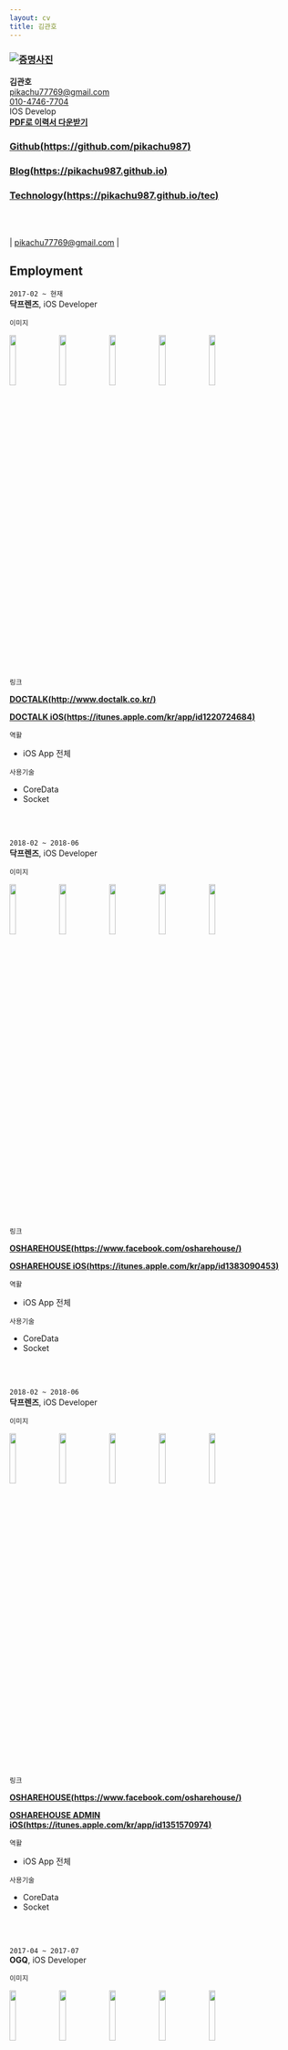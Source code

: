 ```yaml
---
layout: cv
title: 김관호
---
```











### [![증명사진](https://pikachu987.github.io/cv/profile.JPG)](https://pikachu987.github.io/cv/favicon.ico "사진")












__김관호__ <br>
<a href="mailto:pikachu77769@gmail.com" target="_blank">pikachu77769@gmail.com</a> <br>
<a href="tel:010-4746-7704" target="_blank">010-4746-7704</a> <br>
IOS Develop <br>
<a href="https://pikachu987.github.io/cv/GwanhoKim_CV.pdf" target="_blank">__PDF로 이력서 다운받기__</a> <br>


### __[Github(https://github.com/pikachu987)](https://github.com/pikachu987/)__

### __[Blog(https://pikachu987.github.io)](https://pikachu987.github.io/)__

### __[Technology(https://pikachu987.github.io/tec)](https://pikachu987.github.io/tec/)__

<br/><br/>

<div id="webaddress">
|
<a href="mailto:pikachu77769@gmail.com">pikachu77769@gmail.com</a>
|
</div>



















## Employment




`2017-02 ~ 현재`
<br/>
__닥프렌즈__, iOS Developer

`이미지`

<a href="https://pikachu987.github.io/cv/app/company/docfriends/doctalk1.png"><img src="https://pikachu987.github.io/cv/app/company/docfriends/doctalk1.png" width="15%"></a>&nbsp;&nbsp;
<a href="https://pikachu987.github.io/cv/app/company/docfriends/doctalk2.png"><img src="https://pikachu987.github.io/cv/app/company/docfriends/doctalk2.png" width="15%"></a>&nbsp;&nbsp;
<a href="https://pikachu987.github.io/cv/app/company/docfriends/doctalk3.png"><img src="https://pikachu987.github.io/cv/app/company/docfriends/doctalk3.png" width="15%"></a>&nbsp;&nbsp;
<a href="https://pikachu987.github.io/cv/app/company/docfriends/doctalk4.png"><img src="https://pikachu987.github.io/cv/app/company/docfriends/doctalk4.png" width="15%"></a>&nbsp;&nbsp;
<a href="https://pikachu987.github.io/cv/app/company/docfriends/doctalk5.png"><img src="https://pikachu987.github.io/cv/app/company/docfriends/doctalk5.png" width="15%"></a>&nbsp;&nbsp;

`링크`

__[DOCTALK(http://www.doctalk.co.kr/)](http://www.doctalk.co.kr/)__

__[DOCTALK iOS(https://itunes.apple.com/kr/app/id1220724684)](https://itunes.apple.com/kr/app/id1220724684)__

`역활`

* iOS App 전체

`사용기술`

* CoreData
* Socket

<br><br>






`2018-02 ~ 2018-06`
<br/>
__닥프렌즈__, iOS Developer

`이미지`

<a href="https://pikachu987.github.io/cv/app/company/docfriends/oshare1.png"><img src="https://pikachu987.github.io/cv/app/company/docfriends/oshare1.png" width="15%"></a>&nbsp;&nbsp;
<a href="https://pikachu987.github.io/cv/app/company/docfriends/oshare2.png"><img src="https://pikachu987.github.io/cv/app/company/docfriends/oshare2.png" width="15%"></a>&nbsp;&nbsp;
<a href="https://pikachu987.github.io/cv/app/company/docfriends/oshare3.png"><img src="https://pikachu987.github.io/cv/app/company/docfriends/oshare3.png" width="15%"></a>&nbsp;&nbsp;
<a href="https://pikachu987.github.io/cv/app/company/docfriends/oshare4.png"><img src="https://pikachu987.github.io/cv/app/company/docfriends/oshare4.png" width="15%"></a>&nbsp;&nbsp;
<a href="https://pikachu987.github.io/cv/app/company/docfriends/oshare5.png"><img src="https://pikachu987.github.io/cv/app/company/docfriends/oshare5.png" width="15%"></a>&nbsp;&nbsp;

`링크`

__[OSHAREHOUSE(https://www.facebook.com/osharehouse/)](https://www.facebook.com/osharehouse/)__

__[OSHAREHOUSE iOS(https://itunes.apple.com/kr/app/id1383090453)](https://itunes.apple.com/kr/app/id1383090453)__

`역활`

* iOS App 전체

`사용기술`

* CoreData
* Socket

<br><br>











`2018-02 ~ 2018-06`
<br/>
__닥프렌즈__, iOS Developer

`이미지`

<a href="https://pikachu987.github.io/cv/app/company/docfriends/oshareadmin1.png"><img src="https://pikachu987.github.io/cv/app/company/docfriends/oshareadmin1.png" width="15%"></a>&nbsp;&nbsp;
<a href="https://pikachu987.github.io/cv/app/company/docfriends/oshareadmin2.png"><img src="https://pikachu987.github.io/cv/app/company/docfriends/oshareadmin2.png" width="15%"></a>&nbsp;&nbsp;
<a href="https://pikachu987.github.io/cv/app/company/docfriends/oshareadmin3.png"><img src="https://pikachu987.github.io/cv/app/company/docfriends/oshareadmin3.png" width="15%"></a>&nbsp;&nbsp;
<a href="https://pikachu987.github.io/cv/app/company/docfriends/oshareadmin4.png"><img src="https://pikachu987.github.io/cv/app/company/docfriends/oshareadmin4.png" width="15%"></a>&nbsp;&nbsp;
<a href="https://pikachu987.github.io/cv/app/company/docfriends/oshareadmin5.png"><img src="https://pikachu987.github.io/cv/app/company/docfriends/oshareadmin5.png" width="15%"></a>&nbsp;&nbsp;

`링크`

__[OSHAREHOUSE(https://www.facebook.com/osharehouse/)](https://www.facebook.com/osharehouse/)__

__[OSHAREHOUSE ADMIN iOS(https://itunes.apple.com/kr/app/id1351570974)](https://itunes.apple.com/kr/app/id1351570974)__

`역활`

* iOS App 전체

`사용기술`

* CoreData
* Socket

<br><br>








`2017-04 ~ 2017-07`
<br/>
__OGQ__, iOS Developer

`이미지`

<a href="https://pikachu987.github.io/cv/app/company/docfriends/ogq1.jpg"><img src="https://pikachu987.github.io/cv/app/company/docfriends/ogq1.jpg" width="15%"></a>&nbsp;&nbsp;
<a href="https://pikachu987.github.io/cv/app/company/docfriends/ogq2.jpg"><img src="https://pikachu987.github.io/cv/app/company/docfriends/ogq2.jpg" width="15%"></a>&nbsp;&nbsp;
<a href="https://pikachu987.github.io/cv/app/company/docfriends/ogq3.jpg"><img src="https://pikachu987.github.io/cv/app/company/docfriends/ogq3.jpg" width="15%"></a>&nbsp;&nbsp;
<a href="https://pikachu987.github.io/cv/app/company/docfriends/ogq4.jpg"><img src="https://pikachu987.github.io/cv/app/company/docfriends/ogq4.jpg" width="15%"></a>&nbsp;&nbsp;
<a href="https://pikachu987.github.io/cv/app/company/docfriends/ogq5.jpg"><img src="https://pikachu987.github.io/cv/app/company/docfriends/ogq5.jpg" width="15%"></a>&nbsp;&nbsp;

`링크`

__[OGQ(http://www.ogqcorp.com/)](http://www.ogqcorp.com/)__

__[OGQ iOS(https://itunes.apple.com/app/id541860561)](https://itunes.apple.com/app/id541860561)__

`역활`

* iOS App Objective-C 로 되어있던 앱을 Swift3로 변환
* iOS App 햄버거 메뉴로 되어있던 버전4를 하단탭 메뉴 버전5로 리뉴얼

`사용기술`

* Keychain
* GPUImage

<br><br>













`2016-11 ~ 2017-01`
<br/>

iOS Developer(프리랜서)


`이미지`

<a href="https://pikachu987.github.io/cv/app/company/et/1.jpg"><img src="https://pikachu987.github.io/cv/app/company/et/1.jpg" width="15%"></a>&nbsp;&nbsp;
<a href="https://pikachu987.github.io/cv/app/company/et/2.jpg"><img src="https://pikachu987.github.io/cv/app/company/et/2.jpg" width="15%"></a>&nbsp;&nbsp;
<a href="https://pikachu987.github.io/cv/app/company/et/3.jpg"><img src="https://pikachu987.github.io/cv/app/company/et/3.jpg" width="15%"></a>&nbsp;&nbsp;
<a href="https://pikachu987.github.io/cv/app/company/et/4.jpg"><img src="https://pikachu987.github.io/cv/app/company/et/4.jpg" width="15%"></a>&nbsp;&nbsp;
<a href="https://pikachu987.github.io/cv/app/company/et/5.jpg"><img src="https://pikachu987.github.io/cv/app/company/et/5.jpg" width="15%"></a>&nbsp;&nbsp;

`링크`

__[KMS ExpertT(http://www.expertt.cn)](http://www.expertt.cn/)__

__[KMS ExpertT iOS(https://itunes.apple.com/kr/app/id1180869787)](https://itunes.apple.com/kr/app/id1180869787)__

`역활`

* iOS App 전체

`사용기술`

* Realm
* Quickblox-WebRTC
* SQLite
* VOIP
* apns


<br><br>

















`2016-06 ~ 2016-11`
<br/>

__시전소프트__, iOS Developer

`이미지`

<a href="https://pikachu987.github.io/cv/app/company/jundan/1.jpg"><img src="https://pikachu987.github.io/cv/app/company/jundan/1.jpg" width="15%"></a>&nbsp;&nbsp;
<a href="https://pikachu987.github.io/cv/app/company/jundan/2.jpg"><img src="https://pikachu987.github.io/cv/app/company/jundan/2.jpg" width="15%"></a>&nbsp;&nbsp;
<a href="https://pikachu987.github.io/cv/app/company/jundan/3.jpg"><img src="https://pikachu987.github.io/cv/app/company/jundan/3.jpg" width="15%"></a>&nbsp;&nbsp;
<a href="https://pikachu987.github.io/cv/app/company/jundan/4.jpg"><img src="https://pikachu987.github.io/cv/app/company/jundan/4.jpg" width="15%"></a>&nbsp;&nbsp;
<a href="https://pikachu987.github.io/cv/app/company/jundan/5.jpg"><img src="https://pikachu987.github.io/cv/app/company/jundan/5.jpg" width="15%"></a>&nbsp;&nbsp;

`언어`

* swift

`링크`

__[전단지존 (company.flyerszone.co.kr)](http://company.flyerszone.co.kr/)__

__[전단지존 iOS(https://itunes.apple.com/kr/app/id1121488884)](https://itunes.apple.com/kr/app/id1121488884)__


<br/>

`역활`

- iOS App 전체


<br><br>





















## Individual Projects









`2018-01 ~ 2018-01`

<br/>

__MakeGIF: 움짤 그림 만들기 앱__

GIF 움짤만들기 앱

● 터치로 쉽게 움짤을 만들수 있습니다.<br/>
● 펜 색과 사이즈를 조절할수 있습니다.<br/>
● 배경색과 배경이미지를 변경할수 있습니다.<br/>
● 갤러리에 저장된 사진들을 GIF로 변경할수 있습니다.<br/>
● 갤러리에 저장된 사진들을 원모양 GIF로 변경할수 있습니다.<br/>
● GIF 이미지들을 일반 사진으로 변경할 수 있습니다.<br/>

`이미지`

<a href="https://pikachu987.github.io/cv/app/individual/makegif/1.png"><img src="https://pikachu987.github.io/cv/app/individual/makegif/1.png" width="15%"></a>&nbsp;&nbsp;
<a href="https://pikachu987.github.io/cv/app/individual/makegif/2.png"><img src="https://pikachu987.github.io/cv/app/individual/makegif/2.png" width="15%"></a>&nbsp;&nbsp;
<a href="https://pikachu987.github.io/cv/app/individual/makegif/3.png"><img src="https://pikachu987.github.io/cv/app/individual/makegif/3.png" width="15%"></a>&nbsp;&nbsp;
<a href="https://pikachu987.github.io/cv/app/individual/makegif/4.png"><img src="https://pikachu987.github.io/cv/app/individual/makegif/4.png" width="15%"></a>&nbsp;&nbsp;
<a href="https://pikachu987.github.io/cv/app/individual/makegif/5.png"><img src="https://pikachu987.github.io/cv/app/individual/makegif/5.png" width="15%"></a>&nbsp;&nbsp;


`언어`

* Swift

`링크`

MakeGIF App [(https://itunes.apple.com/us/app/id1332469018)](https://itunes.apple.com/us/app/id1332469018)

`역활`

- iOS App

`사용기술`

* OpenGL

<br><br>













`2018-01 ~ 2018-01`

<br/>

__FakeCall: 가짜전화 앱__

아이폰용 가짜전화 앱


● 기존 휴대폰의 연락처에 있는 사람들에게 가짜로 전화를 걸 수 있습니다.<br/>
● 새로운 연락처를 등록해서 가짜로 전화를 걸 수 있습니다.<br/>
● 기존 연락처나 새로운 연락처에서 전화를 걸게 할 수 있습니다.<br/>
● 전화왔을 때 알림음과 진동, 배경화면을 바꿀 수 있습니다.<br/>

`이미지`

<a href="https://pikachu987.github.io/cv/app/individual/fakecall/en1.png"><img src="https://pikachu987.github.io/cv/app/individual/fakecall/en1.png" width="15%"></a>&nbsp;&nbsp;
<a href="https://pikachu987.github.io/cv/app/individual/fakecall/en2.png"><img src="https://pikachu987.github.io/cv/app/individual/fakecall/en2.png" width="15%"></a>&nbsp;&nbsp;
<a href="https://pikachu987.github.io/cv/app/individual/fakecall/en3.png"><img src="https://pikachu987.github.io/cv/app/individual/fakecall/en3.png" width="15%"></a>&nbsp;&nbsp;
<a href="https://pikachu987.github.io/cv/app/individual/fakecall/en4.png"><img src="https://pikachu987.github.io/cv/app/individual/fakecall/en4.png" width="15%"></a>&nbsp;&nbsp;
<a href="https://pikachu987.github.io/cv/app/individual/fakecall/en5.png"><img src="https://pikachu987.github.io/cv/app/individual/fakecall/en5.png" width="15%"></a>&nbsp;&nbsp;


`언어`

* Swift

`링크`

FakeCall App [(https://itunes.apple.com/us/app/id1330370713)](https://itunes.apple.com/us/app/id1330370713)

`역활`

- iOS App

`사용기술`

* CoreData

<br><br>















`2017-12 ~ 2017-12`

<br/>

__Script: 대본공부 앱__

아이폰용 대본공부 앱

● 나에게 맞는 앱 디자인을 선택할 수 있습니다.<br/>
● 중요 문장을 추가할수 있습니다.<br/>
● 대본, 중요 문장에서 검색을 할수 있습니다.<br/>
● 대본, 중요 문장을 번역할 수 있습니다.<br/>
● 중요 문장에 태그를 선택할수 있습니다.<br/>
● 대본에 따라 자신이 마지막 공부한 위치로 돌아갈 수 있습니다.<br/>
● 대본과 중요문장을 저장할수 있습니다. 데이터는 서버에 저장되지 않고 휴대폰 기기에 저장되기 때문에 다른 사람들에게 노출되지 않고 다시 불러올 수 있습니다.<br/>

`이미지`

<a href="https://pikachu987.github.io/cv/app/individual/script/1.jpg"><img src="https://pikachu987.github.io/cv/app/individual/script/1.jpg" width="15%"></a>&nbsp;&nbsp;
<a href="https://pikachu987.github.io/cv/app/individual/script/2.jpg"><img src="https://pikachu987.github.io/cv/app/individual/script/2.jpg" width="15%"></a>&nbsp;&nbsp;
<a href="https://pikachu987.github.io/cv/app/individual/script/3.jpg"><img src="https://pikachu987.github.io/cv/app/individual/script/3.jpg" width="15%"></a>&nbsp;&nbsp;
<a href="https://pikachu987.github.io/cv/app/individual/script/4.jpg"><img src="https://pikachu987.github.io/cv/app/individual/script/4.jpg" width="15%"></a>&nbsp;&nbsp;
<a href="https://pikachu987.github.io/cv/app/individual/script/5.jpg"><img src="https://pikachu987.github.io/cv/app/individual/script/5.jpg" width="15%"></a>&nbsp;&nbsp;


`언어`

* Swift

`링크`

Script App [(https://itunes.apple.com/us/app/id1319037733)](https://itunes.apple.com/us/app/id1319037733)

`역활`

- iOS App

`사용기술`

* CoreData
* Keychain
* ZipArchive

<br><br>
















`2017-01 ~ 2017-01`

<br/>

__Markdown: 마크다운 앱__

아이폰용 마크다운 에디터

● 마크다운을 적을수 있다.<br>
● 마크다운을 적기 편하게 키보드 상단에 여러가지 버튼이 있다.<br>
● 마크다운을 적으면서 마크다운 미리보기를 할 수 있다.<br>
● 마크다운을 저장할 수 있다.<br>
● 마크다운을 공유할 수 있다.<br>

`이미지`

<a href="https://pikachu987.github.io/cv/app/individual/markdown/1.jpeg"><img src="https://pikachu987.github.io/cv/app/individual/markdown/1.jpeg" width="15%"></a>&nbsp;&nbsp;
<a href="https://pikachu987.github.io/cv/app/individual/markdown/2.jpeg"><img src="https://pikachu987.github.io/cv/app/individual/markdown/2.jpeg" width="15%"></a>&nbsp;&nbsp;
<a href="https://pikachu987.github.io/cv/app/individual/markdown/3.jpeg"><img src="https://pikachu987.github.io/cv/app/individual/markdown/3.jpeg" width="15%"></a>&nbsp;&nbsp;


`링크`

Markdown App [(https://itunes.apple.com/us/app/editeo/id1195478325)](https://itunes.apple.com/us/app/markdown/id1195478325?l=ko&ls=1&mt=8)

`역활`

- iOS App

`사용기술`

* CoreData

<br><br>














`2017-01 ~ 2017-01`

<br/>

__Memo: 메모장 앱__

간단하게 메모를 하거나 메모장에 이미지를 넣을 수 있고 보안을 걸수 있는 앱

● 메모장에 펜으로 그림을 그릴수 있다.<br>
● 펜의 색, 크기를 바꿀수 있다.<br>
● 지우개로 펜으로 그린 것을 지울수 있고 지우개 크기를 바꿀수 있다.<br>
● 배경색을 바꿀수 있다.<br>
● 카메라(필터적용), 갤러리, 아이콘을 가져와서 크기를 조절해서 메모장에 올려놓을수 있다.<br>
● 텍스트를 만들어서 메모장에 올려놓을수 있다.<br>
● 저장, 삭제, 공유가 가능하며 메모마다 잠금(지문인식)을 걸어놓을 수 있다.<br>
● 잠금이 된 메모는 저장, 삭제, 공유, 보기를 하려면 지문인식 또는 잠금설정할때 입력한 비밀번호를 입력하여야 할 수 있다.<br>

`이미지`

<a href="https://pikachu987.github.io/cv/app/individual/memo/1.jpeg"><img src="https://pikachu987.github.io/cv/app/individual/memo/1.jpeg" width="15%"></a>&nbsp;&nbsp;
<a href="https://pikachu987.github.io/cv/app/individual/memo/2.jpeg"><img src="https://pikachu987.github.io/cv/app/individual/memo/2.jpeg" width="15%"></a>&nbsp;&nbsp;
<a href="https://pikachu987.github.io/cv/app/individual/memo/3.jpeg"><img src="https://pikachu987.github.io/cv/app/individual/memo/3.jpeg" width="15%"></a>&nbsp;&nbsp;
<a href="https://pikachu987.github.io/cv/app/individual/memo/4.jpeg"><img src="https://pikachu987.github.io/cv/app/individual/memo/4.jpeg" width="15%"></a>&nbsp;&nbsp;
<a href="https://pikachu987.github.io/cv/app/individual/memo/5.jpeg"><img src="https://pikachu987.github.io/cv/app/individual/memo/5.jpeg" width="15%"></a>&nbsp;&nbsp;


`언어`

* swift

`링크`

Memo App [(https://itunes.apple.com/us/app/editeo/id1194457669)](https://itunes.apple.com/us/app/memo/id1194457669?l=ko&ls=1&mt=8)

`역활`

- iOS App

`사용기술`

- Realm
- Firebase

<br><br>












`2017-01 ~ 2017-01`
<br/>

__Editor: 이미지 합성 앱__

이미지끼리 합성을 할 수 있는 앱

● 갤러리, 카메라(필터), 웹사이트, 저장된이미지, 지도에서 원하는 영역을 자르고 저장할 수 있다.<br>
● 원하는 영역을 타원으로 자를 수 있다.<br>
● 지도에서 원하는 부분에 원하는 아이콘의 마커를 남길수 있다.<br>
● 저장한 이미지들을 서로 합성을 할 수 있고 이미지들 간의 순서를 조절할 수 있다.<br>
● 배경색을 바꿀 수 있고 텍스트를 넣을 수 있고 합성한 이미지를 저장할 수 있다.<br>
● 저장된 이미지를 갤러리저장, 공유하기, 삭제 할 수있다.(복수 선택 가능)<br>

`이미지`

<a href="https://pikachu987.github.io/cv/app/individual/editor/1.jpg"><img src="https://pikachu987.github.io/cv/app/individual/editor/1.jpg" width="15%"></a>&nbsp;&nbsp;
<a href="https://pikachu987.github.io/cv/app/individual/editor/2.jpg"><img src="https://pikachu987.github.io/cv/app/individual/editor/2.jpg" width="15%"></a>&nbsp;&nbsp;
<a href="https://pikachu987.github.io/cv/app/individual/editor/3.jpg"><img src="https://pikachu987.github.io/cv/app/individual/editor/3.jpg" width="15%"></a>&nbsp;&nbsp;
<a href="https://pikachu987.github.io/cv/app/individual/editor/4.jpg"><img src="https://pikachu987.github.io/cv/app/individual/editor/4.jpg" width="15%"></a>&nbsp;&nbsp;
<a href="https://pikachu987.github.io/cv/app/individual/editor/5.jpg"><img src="https://pikachu987.github.io/cv/app/individual/editor/5.jpg" width="15%"></a>&nbsp;&nbsp;


`언어`

* swift

`링크`

Editor App [(https://itunes.apple.com/us/app/editeo/id1192981741)](https://itunes.apple.com/us/app/editeo/id1192981741?l=ko&ls=1&mt=8)

`역활`

- iOS App

`사용기술`

- Realm
- Firebase






<br><br>




## Team Projects

`2018-01 ~ 2018-01`

<br/>

__일루와: 중간 장소 지정해주는 앱__

<a href="https://www.facebook.com/unithonWithU/">6회 유니톤(대학 해커톤) 우수상</a>&nbsp;&nbsp;


`이미지`

<a href="https://pikachu987.github.io/cv/app/team/common/1.png"><img src="https://pikachu987.github.io/cv/app/team/common/1.png" width="15%"></a>&nbsp;&nbsp;
<a href="https://pikachu987.github.io/cv/app/team/common/2.png"><img src="https://pikachu987.github.io/cv/app/team/common/2.png" width="15%"></a>&nbsp;&nbsp;
<a href="https://pikachu987.github.io/cv/app/team/common/3.png"><img src="https://pikachu987.github.io/cv/app/team/common/3.png" width="15%"></a>&nbsp;&nbsp;
<a href="https://pikachu987.github.io/cv/app/team/common/4.png"><img src="https://pikachu987.github.io/cv/app/team/common/4.png" width="15%"></a>&nbsp;&nbsp;
<a href="https://pikachu987.github.io/cv/app/team/common/5.png"><img src="https://pikachu987.github.io/cv/app/team/common/5.png" width="15%"></a>&nbsp;&nbsp;
<a href="https://pikachu987.github.io/cv/app/team/common/6.png"><img src="https://pikachu987.github.io/cv/app/team/common/6.png" width="15%"></a>&nbsp;&nbsp;


`언어`

- Swift

`역활`

- iOS 앱 기본 틀
- iOS 앱 페이지들 연결
- iOS 앱 통신 모듈



<br><br>

`2018-04 ~ 2018-05`

<br/>

__답정너: 두가지 선택사항을 투표하는 앱__

`이미지`

<a href="https://pikachu987.github.io/cv/app/team/vote/1.jpeg"><img src="https://pikachu987.github.io/cv/app/team/vote/1.jpeg" width="15%"></a>&nbsp;&nbsp;
<a href="https://pikachu987.github.io/cv/app/team/vote/2.jpeg"><img src="https://pikachu987.github.io/cv/app/team/vote/2.jpeg" width="15%"></a>&nbsp;&nbsp;
<a href="https://pikachu987.github.io/cv/app/team/vote/3.jpeg"><img src="https://pikachu987.github.io/cv/app/team/vote/3.jpeg" width="15%"></a>&nbsp;&nbsp;
<a href="https://pikachu987.github.io/cv/app/team/vote/4.jpeg"><img src="https://pikachu987.github.io/cv/app/team/vote/4.jpeg" width="15%"></a>&nbsp;&nbsp;
<a href="https://pikachu987.github.io/cv/app/team/vote/5.jpeg"><img src="https://pikachu987.github.io/cv/app/team/vote/5.jpeg" width="15%"></a>&nbsp;&nbsp;

`링크`

Vote App [(https://itunes.apple.com/us/app/vote/id1379000768)](https://itunes.apple.com/us/app/vote/id1379000768?l=ko&ls=1&mt=8)


`언어`

- Swift

`역활`

- iOS 앱 전체



<br><br>


<br><br>


<!-- ## 경력기술서(최신순 3가지)

`닥톡 iOS 앱 개발`

<br>

`기간:` 2017-02 ~ 현재<br>
`개발환경:` swift, storyboard<br>
`내용:` Dynamic Tag UI 개발<br>
WebView를 커스텀 하여 Progress 추가, URL을 이용해 DeepLinkOpen 개발<br>
UITextView에 html 커스텀 개발<br>
Scheme를 나눠 빌드환경 분리(dev, staging, production)<br>
코어데이터를 사용하여 데이터 저장<br>
소켓을 이용한 다대다 채팅 개발<br>
오토레이아웃을 이용하여 다해상도 지원<br>

<br><br>

`오셰어하우스 사용자, 관리자 iOS 앱 개발`

<br>

`기간:` 2018-02 ~ 2018-06<br>
`개발환경:` swift, storyboard<br>
`내용:` Photos 프레임워크를 이용하여 사진첩 개발<br>
Expandable Tableview 개발<br>
Fabric branch 를 이용하여 DeepLink 개발<br>
Localizable을 사용하여 다국어 지원<br>
Scheme를 나눠 빌드환경 분리(dev, staging, production)<br>
코어데이터를 사용하여 데이터 저장<br>
소켓을 이용한 다대다 채팅 개발<br>
오토레이아웃을 이용하여 다해상도 지원<br>

<br><br>

`OGQBackgrounds iOS 앱 개발 (가입자수 약 100m)`

<br>

`기간:` 2017-04 ~ 2017-07<br>
`개발환경:` swift, storyboard<br>
`내용:` GPUImage를 사용하여 사진에 Filter 적용<br>
Viewpager 개발<br>
코어데이터를 사용하여 데이터 저장<br>
오토레이아웃을 이용하여 다해상도, 가로 세로 지원<br>

<br><br>

## 자기소개서

`2014년에 처음 C언어를 접하게 되었고 프로그래밍을 하는 게 저랑 맞는다고 생각하여 1년 정도 독학으로 공부를
하였습니다. 그 결과 시전소프트라는 스타트업 회사에 스프링 서버개발자로 입사를 하게 되었습니다.`<br><br>
`입사 후 서버개발과 스크립트개발을 6개월 정도하다보니 시간이 많이 남게 되었습니다. 그렇다 보니 다양한 코딩 모임에
참가할 수 있었습니다. 여러 모임 끝에 많은 언어들을 알게 되었고 다른 언어들을 해보고 싶다는 욕심이 생겼습니다.`<br><br>
`알게된 기술들을 하나씩 다 배우고 써본 후, iOS개발이 가장 흥미로운 작업이라는 생각에 맥북을 구매하고 본격적으로
iOS개발을 해보았습니다. 회사 iOS앱을 혼자 개발해보고 앱스토어에도 올려 보았습니다. 제가 만든 앱이 앱스토어에서
다운로드 할 수 있다는 게 너무 재미있어졌고, 6개월 정도 유지보수를 한 다음 퇴사를 하였습니다.`<br><br><br>
`퇴사를 한 후에 프리랜서로 webRTC라던가 bezier path가 들어가 있는 앱을 몇 가지를 만들었고 제가 생각하기에 어려운
기능들을 해결해나간다는 것에 대해 너무 재미있었습니다. 그리고 개인적으로도 앱을 만들어서 올려보고 싶다는 생각에
제가 필요하거나 개발하는 것에 대해 재미있을 것 같은 개인앱들도 만들어 본 경험이 있습니다.`


<br><br>


## 역량

`제가 할수 있는 일에 대해서 끈기있게 노력하고 있습니다.`<br>
`3년동안 꾸준히 개인 프로젝트를 하여 6개의 앱을 배포하였고 평소 서적이나 세미나로 학습한 기술들을 앱에 접목시켜 보았습니다. 이런 경험들은 실제 업무를 하면서도 더 좋은 코드를 작성하는데 시너지효과를 낼 수 있었습니다.`<br>
<br><br>
`지식을 공유하는 오픈소스 문화를 좋아합니다.`<br>
`여러 라이브러리를 배포하면서 제 코드에 대해 이슈나 풀리퀘스트를 받았고 이를 통해 제가 놓친 부분들을 다시 한번 배울 수 있었습니다.`<br>
`또한 다른 사람들이 올린 라이브러리에 대해 필요한 기능이나 버그가 있다면 풀리퀘스트를 하고 있습니다.`



<br><br> -->



## Etc





`2018-06 ~`

<br/>

`부스트코스 iOS 리뷰어 역활`




<br/><br/>




`2018-03 ~ 2018-08`

<br/>

`디프만 동아리 iOS 개발자 참여`




<br/><br/>


## Certifications

`2016` 네트워크관리사 (한국정보통신자격협회)









<br><br>

## Links

* <i class="fa fa-envelope"></i> <a href="mailto:pikachu77769@gmail.com">pikachu77769@gmail.com</a><br />
*  <i class="fa fa-facebook"></i> <a href="http://facebook.com/gaunho.kim">gaunho.kim</a><br />
* <i class="fa fa-github"></i> <a href="http://github.com/pikachu987">pikachu987</a><br />
*  <i class="fa fa-instagram"></i> <a href="https://www.instagram.com/guanho9/">@guanho9</a><br />
*  <i class="fa fa-twitter"></i> <a href="http://twitter.com/pikachu77769">@pikachu77769</a><br />
